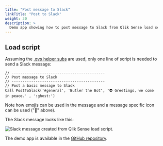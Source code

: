 ```yaml
---
title: "Post message to Slack"
linkTitle: "Post to Slack"
weight: 30
description: >
  Demo app showing how to post message to Slack from Qlik Sense load script.
---
```


## Load script

Assuming the [.qvs helper subs](/docs/reference/sense-helper-subs/) are used, only one line of script is needed to send a Slack message:

    // -------------------------------------------
    // Post message to Slack
    // -------------------------------------------
    // Post a basic message to Slack
    Call PostToSlack('#general', 'Butler the Bot', '👽 Greetings, we come in peace.' , ':ghost:')

Note how emojis can be used in the message and a message specific icon can be used (":ghost:" above).

The Slack message looks like this:

![Slack message created from Qlik Sense load script.](/img/butler-slack-message-1.png "Slack message created from Qlik Sense load script.")

The demo app is available in the [GitHub repository](https://github.com/ptarmiganlabs/butler/tree/master/docs/sense_apps).
